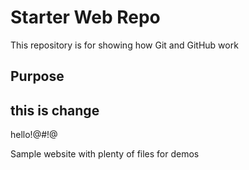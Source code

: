 # Starter Web Repo

This repository is for showing how Git and GitHub work

## Purpose


## this is change 

hello!@#!@

Sample website with plenty of files for demos

